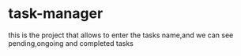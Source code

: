 # task-manager
this is the project that allows to enter the tasks name,and we can see pending,ongoing and completed tasks
